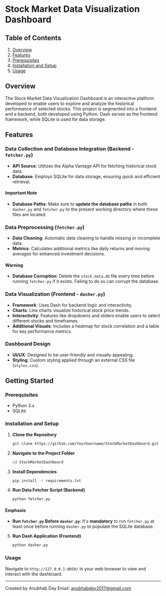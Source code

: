 
# Stock Market Data Visualization Dashboard

## Table of Contents
1. [Overview](#overview)
2. [Features](#features)
3. [Prerequisites](#prerequisites)
4. [Installation and Setup](#installation-and-setup)
5. [Usage](#usage)

## Overview

The Stock Market Data Visualization Dashboard is an interactive platform developed to enable users to explore and analyze the historical performance of selected stocks. This project is segmented into a frontend and a backend, both developed using Python. Dash serves as the frontend framework, while SQLite is used for data storage.

## Features

### Data Collection and Database Integration (Backend - `fetcher.py`)

- **API Source**: Utilizes the Alpha Vantage API for fetching historical stock data.
- **Database**: Employs SQLite for data storage, ensuring quick and efficient retrieval.

#### **Important Note**
- **Database Paths**: Make sure to **update the database paths** in both `dasher.py` and `fetcher.py` to the present working directory where these files are located.

### Data Preprocessing (`fetcher.py`)

- **Data Cleaning**: Automatic data cleaning to handle missing or incomplete data.
- **Metrics**: Calculates additional metrics like daily returns and moving averages for enhanced investment decisions.

#### **Warning**
- **Database Corruption**: Delete the `stock_data.db` file every time before running `fetcher.py` if it exists. Failing to do so can corrupt the database.

### Data Visualization (Frontend - `dasher.py`)

- **Framework**: Uses Dash for backend logic and interactivity.
- **Charts**: Line charts visualize historical stock price trends.
- **Interactivity**: Features like dropdowns and sliders enable users to select different stocks and timeframes.
- **Additional Visuals**: Includes a heatmap for stock correlation and a table for key performance metrics.

### Dashboard Design

- **UI/UX**: Designed to be user-friendly and visually appealing.
- **Styling**: Custom styling applied through an external CSS file (`styles.css`).

## Getting Started

### Prerequisites

- Python 3.x
- SQLite

### Installation and Setup

1. **Clone the Repository**
    ```bash
    git clone https://github.com/YourUsername/StockMarketDashboard.git
    ```

2. **Navigate to the Project Folder**
    ```bash
    cd StockMarketDashboard
    ```

3. **Install Dependencies**
    ```bash
    pip install -r requirements.txt
    ```

4. **Run Data Fetcher Script (Backend)**
    ```bash
    python fetcher.py
    ```

#### **Emphasis**
- **Run `fetcher.py` Before `dasher.py`**: It's **mandatory** to run `fetcher.py` at least once before running `dasher.py` to populate the SQLite database.

5. **Run Dash Application (Frontend)**
    ```bash
    python dasher.py
    ```

### Usage

Navigate to `http://127.0.0.1:8050/` in your web browser to view and interact with the dashboard.

---

Created by Anubhab Dey
Email: anubhabdey2017@gmail.com
